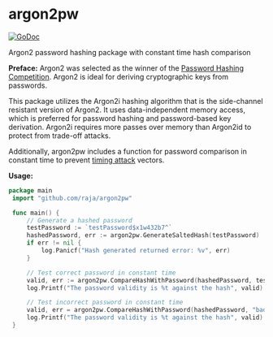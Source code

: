 # argon2pw
[![GoDoc](https://godoc.org/github.com/raja/argon2pw?status.svg)](https://godoc.org/github.com/raja/argon2pw)

Argon2 password hashing package with constant time hash comparison

**Preface:**
Argon2 was selected as the winner of the [Password Hashing Competition](https://password-hashing.net/). Argon2 is ideal for deriving cryptographic keys from passwords.

This package utilizes the Argon2i hashing algorithm that is the side-channel resistant version of Argon2. It uses data-independent memory access, which is preferred for password
hashing and password-based key derivation. Argon2i requires more passes over
memory than Argon2id to protect from trade-off attacks.

Additionally, argon2pw includes a function for password comparison in constant time to prevent [timing attack](https://en.wikipedia.org/wiki/Timing_attack) vectors.

**Usage:**
```go
package main
 import "github.com/raja/argon2pw"

 func main() {
	 // Generate a hashed password
	 testPassword := `testPassword$x1w432b7^`
	 hashedPassword, err := argon2pw.GenerateSaltedHash(testPassword)
	 if err != nil {
         log.Panicf("Hash generated returned error: %v", err)
	 }

	 // Test correct password in constant time
	 valid, err := argon2pw.CompareHashWithPassword(hashedPassword, testPassword)
	 log.Printf("The password validity is %t against the hash", valid)

	 // Test incorrect password in constant time
	 valid, err = argon2pw.CompareHashWithPassword(hashedPassword, "badPass")
	 log.Printf("The password validity is %t against the hash", valid)
 }

```
